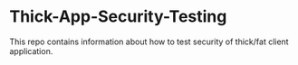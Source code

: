 # Thick-App-Security-Testing
This repo contains information about how to test security of thick/fat client application.
